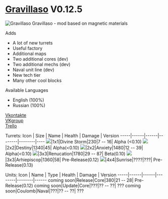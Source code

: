 # [Gravillaso](https://github.com/NickName73/Gravillaso/blob/main/sprites/.Social/logo-smail.png) V0.12.5
![Gravillaso](https://github.com/NickName73/Gravillaso/blob/main/sprites/.Social/logo_0.12-any.png)
Gravillaso - mod based on magnetic materials 
  
Adds
* A lot of new turrets
* Useful factory
* Additional maps
* Two additional cores (dev)
* Two additional mechs (dev)
* Naval unit line (dev)
* New tech tier
* Many other cool blocks

Available Languages
* English (100%)
* Russian (100%)


[Vkontakte](https://vk.com/nickname_73)  
[VKgroup](https://vk.com/gravillaso)  
[Trello](https://trello.com/b/wT73AZQq/gravillaso)

Turrets:
Icon | Size | Name | Health | Damage | Version
-----|------|------|--------|--------|----
![](https://github.com/NickName73/Gravillaso/blob/main/sprites/.Social/icons/tur1.png)|1x1|Divine Storm|230|7 -- 16| Alpha (<0.10)
![](https://github.com/NickName73/Gravillaso/blob/main/sprites/.Social/icons/tur2.png)|2x2|Destiny|1340|45| Alpha(<0.10)
![](https://github.com/NickName73/Gravillaso/blob/main/sprites/.Social/icons/tur3.png)|2x2|Anxiety|1480|12 -- 39| Alpha(<0.10)
![](https://github.com/NickName73/Gravillaso/blob/main/sprites/.Social/icons/tur4.png)|3x3|Renucation|1780|29 -- 87| Beta(0.10)
![](https://github.com/NickName73/Gravillaso/blob/main/sprites/.Social/icons/tur5.png)|3x3|Arhiepiscop|1360|58| Pre-Release(0.12)
![](https://github.com/NickName73/Gravillaso/blob/main/sprites/.Social/icons/tur6.png)|4x4|Sunrise|????|???| Pre-Release(0.13)

Units:
Icon | Name | Type | Health | Damage | Version
-----|------|------|--------|--------|------
 coming soon|Release|Core|380|21 -- 28| Pre-Release(0.12)
 coming soon|Update|Core|???|?? -- ??| ???
 coming soon|Coulomb|Naval|???|?? -- ??| ???

